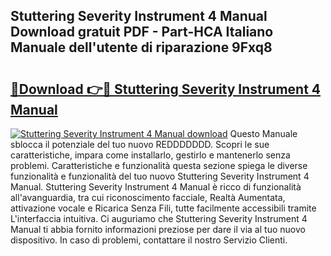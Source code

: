 ## Stuttering Severity Instrument 4 Manual Download gratuit PDF - Part-HCA Italiano Manuale dell'utente di riparazione 9Fxq8

# <h2><a href="http://dfgiu7.blite.top/?on=Stuttering+Severity+Instrument+4+Manual">🔗Download 👉🔴 Stuttering Severity Instrument 4 Manual</a></h2>

[![Stuttering Severity Instrument 4 Manual download](https://i.imgur.com/lujVjoI.png)](http://dfgiu7.blite.top/?on=Stuttering+Severity+Instrument+4+Manual)
Questo Manuale sblocca il potenziale del tuo nuovo REDDDDDDD. Scopri le sue caratteristiche, impara come installarlo, gestirlo e mantenerlo senza problemi. Caratteristiche e funzionalità questa sezione spiega le diverse funzionalità e funzionalità del tuo nuovo Stuttering Severity Instrument 4 Manual. Stuttering Severity Instrument 4 Manual è ricco di funzionalità all'avanguardia, tra cui riconoscimento facciale, Realtà Aumentata, attivazione vocale e Ricarica Senza Fili, tutte facilmente accessibili tramite L'interfaccia intuitiva. Ci auguriamo che Stuttering Severity Instrument 4 Manual ti abbia fornito informazioni preziose per dare il via al tuo nuovo dispositivo. In caso di problemi, contattare il nostro Servizio Clienti.
